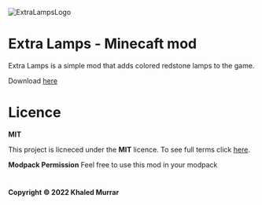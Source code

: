 ![ExtraLampsLogo](https://user-images.githubusercontent.com/95375209/183659272-aae84b74-ecb8-4ae0-846b-178870d30847.png)


# Extra Lamps - Minecaft mod
Extra Lamps is a simple mod that adds colored redstone lamps to the game.

Download [here](https://www.curseforge.com/minecraft/mc-mods/extra-lamps/files)

# Licence
<b>MIT</b>

This project is licneced under the <b>MIT</b> licence. To see full terms click [here](https://github.com/KhalouchDev/ExtraLamps/blob/master/LICENCE).

<b>Modpack Permission</b>
Feel free to use this mod in your modpack
#

<b>Copyright © 2022 Khaled Murrar</b>
